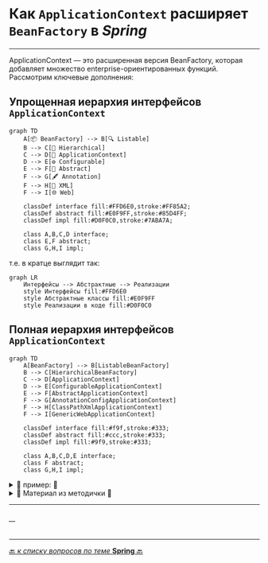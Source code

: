 # Как `ApplicationContext` расширяет `BeanFactory` в _Spring_

---
ApplicationContext — это расширенная версия BeanFactory, которая добавляет множество enterprise-ориентированных функций. Рассмотрим ключевые дополнения:

## Упрощенная иерархия интерфейсов `ApplicationContext`
```mermaid
graph TD
    A[📦 BeanFactory] --> B[🔍 Listable]
    B --> C[🌳 Hierarchical]
    C --> D[🚀 ApplicationContext]
    D --> E[⚙️ Configurable]
    E --> F[📝 Abstract]
    F --> G[🖋️ Annotation]
    F --> H[📜 XML]
    F --> I[🌐 Web]
    
    classDef interface fill:#FFD6E0,stroke:#FF85A2;
    classDef abstract fill:#E0F9FF,stroke:#85D4FF;
    classDef impl fill:#D0F0C0,stroke:#7ABA7A;
    
    class A,B,C,D interface;
    class E,F abstract;
    class G,H,I impl;
```

т.е. в кратце выглядит так:
```mermaid
graph LR
    Интерфейсы --> Абстрактные --> Реализации
    style Интерфейсы fill:#FFD6E0
    style Абстрактные классы fill:#E0F9FF
    style Реализации в коде fill:#D0F0C0
```


## Полная иерархия интерфейсов `ApplicationContext`
```mermaid
graph TD
    A[BeanFactory] --> B[ListableBeanFactory]
    B --> C[HierarchicalBeanFactory]
    C --> D[ApplicationContext]
    D --> E[ConfigurableApplicationContext]
    E --> F[AbstractApplicationContext]
    F --> G[AnnotationConfigApplicationContext]
    F --> H[ClassPathXmlApplicationContext]
    F --> I[GenericWebApplicationContext]
    
    classDef interface fill:#f9f,stroke:#333;
    classDef abstract fill:#ccc,stroke:#333;
    classDef impl fill:#9f9,stroke:#333;
    
    class A,B,C,D,E interface;
    class F abstract;
    class G,H,I impl;
```


<details>
        <summary>📝 пример: 🔽</summary>

---
#### описание

```java

``` 

---
</details>



<details>
        <summary>📝 Материал из методички 🔽</summary>


</details>

---
###### __

---

[🔙 _к списку вопросов по теме_ **Spring** 🔙](/ITM/ITM06_Spring/Spring.md)
